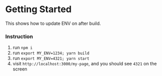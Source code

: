 # Getting Started
This shows how to update ENV on after build.

### Instruction
1. run `npm i`
2. run `export MY_ENV=1234; yarn build`
3. run `export MY_ENV=4321; yarn start`
4. visit `http://localhost:3000/my-page`, and you should see `4321` on the screen